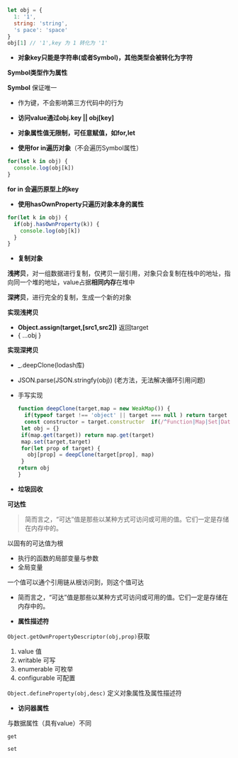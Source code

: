 ```js
let obj = {
  1: '1',
  string: 'string',
  's pace': 'space'  
}
obj[1] // '1',key 为 1 转化为 '1'
```

- **对象key只能是字符串(或者Symbol)，其他类型会被转化为字符**

**Symbol类型作为属性**

**Symbol** 保证唯一

- 作为键，不会影响第三方代码中的行为

- **访问value通过obj.key || obj[key]**
- **对象属性值无限制，可任意赋值，如for,let**
- **使用for in遍历对象**（不会遍历Symbol属性）

```js
for(let k in obj) {
  console.log(obj[k])
}
```

**for in 会遍历原型上的key**

- **使用hasOwnProperty只遍历对象本身的属性**

```js
for(let k in obj) {
  if(obj.hasOwnProperty(k)) {
    console.log(obj[k])
  }
}
```

- **复制对象**

**浅拷贝**，对一组数据进行复制，仅拷贝一层引用，对象只会复制在栈中的地址，指向同一个堆的地址，value占据**相同内存**在堆中

**深拷贝**，进行完全的复制，生成一个新的对象

**实现浅拷贝**

- **Object.assign(target,[src1,src2])** 返回target
- { ...obj }

**实现深拷贝**

- _.deepClone(lodash库)

- JSON.parse(JSON.stringfy(obj)) (老方法，无法解决循环引用问题)

- 手写实现

  ```js
  function deepClone(target,map = new WeakMap()) {
    if(typeof target !== 'object' || target === null ) return target
    const constructor = target.constructor  if(/^Function|Map|Set|Date|Regexp$/i.test(constructor.name)) return new constructor(target)
   let obj = {}
   if(map.get(target)) return map.get(target)
   map.set(target,target)
   for(let prop of target) {
     obj[prop] = deepClone(target[prop], map)  
   }
  return obj
  }
  ```

- **垃圾回收**

**可达性**

> 简而言之，“可达”值是那些以某种方式可访问或可用的值。它们一定是存储在内存中的。

以固有的可达值为根

- 执行的函数的局部变量与参数
- 全局变量

一个值可以通个引用链从根访问到，则这个值可达

- 简而言之，“可达”值是那些以某种方式可访问或可用的值。它们一定是存储在内存中的。



- **属性描述符**

`Object.getOwnPropertyDescriptor(obj,prop)`获取

1. value 值
2.  writable 可写
3. enumerable 可枚举
4. configurable 可配置

`Object.defineProperty(obj,desc)` 定义对象属性及属性描述符

- **访问器属性**

与数据属性（具有value）不同

`get`

`set`